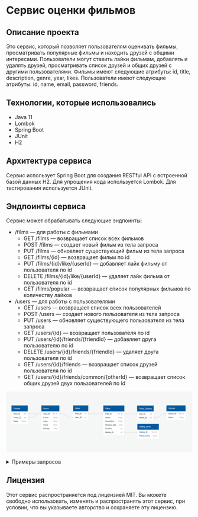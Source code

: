 # Сервис оценки фильмов  
## Описание проекта    
Это сервис, который позволяет пользователям оценивать фильмы, просматривать популярные фильмы и находить друзей с общими интересами. Пользователи могут ставить лайки фильмам, добавлять и удалять друзей, просматривать список друзей и общих друзей с другими пользователями. Фильмы имеют следующие атрибуты: id, title, description, genre, year, likes. Пользователи имеют следующие атрибуты: id, name, email, password, friends.  

## Технологии, которые использовались
- Java 11  
- Lombok  
- Spring Boot  
- JUnit  
- H2  
## Архитектура сервиса  
Сервис использует Spring Boot для создания RESTful API с встроенной базой данных H2. Для упрощения кода используется Lombok. Для тестирования используется JUnit.  

## Эндпоинты сервиса  
Сервис может обрабатывать следующие эндпоинты:  

- /films — для работы с фильмами
    - GET /films — возвращает список всех фильмов
    - POST /films — создает новый фильм из тела запроса
    - PUT /films — обновляет существующий фильм из тела запроса
    - GET /films/{id} — возвращает фильм по id
    - PUT /films/{id}/like/{userId} — добавляет лайк фильму от пользователя по id
    - DELETE /films/{id}/like/{userId} — удаляет лайк фильма от пользователя по id
    - GET /films/popular — возвращает список популярных фильмов по количеству лайков
- /users — для работы с пользователями
    - GET /users — возвращает список всех пользователей
    - POST /users — создает нового пользователя из тела запроса
    - PUT /users — обновляет существующего пользователя из тела запроса
    - GET /users/{id} — возвращает пользователя по id
    - PUT /users/{id}/friends/{friendId} — добавляет друга пользователю по id
    - DELETE /users/{id}/friends/{friendId} — удаляет друга пользователя по id
    - GET /users/{id}/friends — возвращает список друзей пользователя по id
    - GET /users/{id}/friends/common/{otherId} — возвращает список общих друзей двух пользователей по id

![](/resource/Diag_bd.png)

<details> <summary> Примеры запросов </summary>
Примеры запросов:  

<br> 1. Получение пользователя с ID = 1:  
  <br> SELECT * 
  <br> FROM Users
  <br> WHERE User_ID = 1;
<br>2. Получение фильма с ID = 1:  
 <br>  SELECT*  
 <br>  FROM Films  
 <br> WHERE Film_ID = 1;
<br> 3. Получение списка друзей пользователя с ID = 1:  
  <br> SELECT * 
  <br> FROM Friends
  <br> WHERE (User_ID = 1 OR Friend_ID = 1) 
<br> AND Status = 'CONFIRMED';
<br> 4. Получение списка лайков фильма с ID = 1:  
  <br> SELECT * 
  <br> FROM Likes
  <br> WHERE Film_ID = 1;
<br> 5. Получение списка общих друзей пользователей с ID = 1 и ID = 2:  
<br> (SELECT User_id AS Common_friend
<br> FROM Friends
<br> WHERE (Friend_ID = 2) 
<br> AND Status = 'Confirmed'
<br> UNION
<br> SELECT Friend_ID As Common_friend
<br> FROM Friends
<br> WHERE (User_ID = 2) 
<br> AND Status = 'Confirmed')
<br> INTERSECT
<br> (SELECT User_id AS Common_friend
<br> FROM Friends
<br> WHERE (Friend_ID = 1) 
<br> AND Status = 'Confirmed'
<br> UNION
<br> SELECT Friend_ID As Common_friend
<br> FROM Friends
<br> WHERE (User_ID = 1) 
<br> AND Status = 'Confirmed');
</details>

## Лицензия  
Этот сервис распространяется под лицензией MIT. Вы можете свободно использовать, изменять и распространять этот сервис, при условии, что вы указываете авторство и сохраняете эту лицензию.
